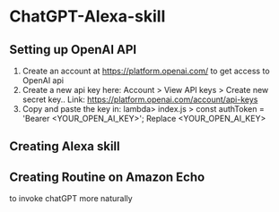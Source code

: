 # ChatGPT-Alexa-skill

## Setting up OpenAI API
1. Create an account at https://platform.openai.com/ to get access to OpenAI api
2. Create a new api key here: Account > View API keys > Create new secret key.. Link: https://platform.openai.com/account/api-keys
3. Copy and paste the key in: lambda> index.js > const authToken = 'Bearer <YOUR_OPEN_AI_KEY>'; Replace <YOUR_OPEN_AI_KEY>

## Creating Alexa skill


## Creating Routine on Amazon Echo 
to invoke chatGPT more naturally

